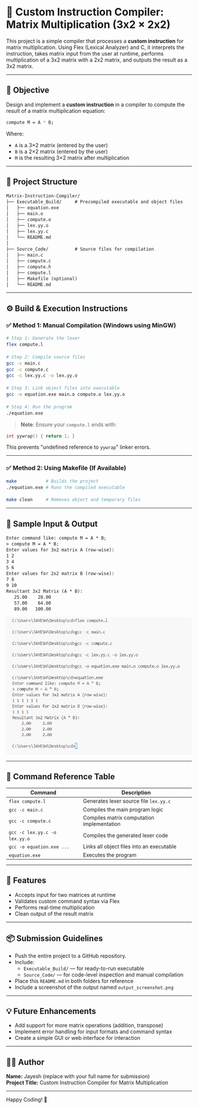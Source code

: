 # 🧮 Custom Instruction Compiler: Matrix Multiplication (3x2 × 2x2)

This project is a simple compiler that processes a **custom instruction** for matrix multiplication. Using Flex (Lexical Analyzer) and C, it interprets the instruction, takes matrix input from the user at runtime, performs multiplication of a 3x2 matrix with a 2x2 matrix, and outputs the result as a 3x2 matrix.

---

## 📌 Objective
Design and implement a **custom instruction** in a compiler to compute the result of a matrix multiplication equation:

```bash
compute M = A * B;
```

Where:
- `A` is a 3×2 matrix (entered by the user)
- `B` is a 2×2 matrix (entered by the user)
- `M` is the resulting 3×2 matrix after multiplication

---

## 📁 Project Structure
```
Matrix-Instruction-Compiler/
├── Executable_Build/     # Precompiled executable and object files
│   ├── equation.exe
│   ├── main.o
│   ├── compute.o
│   ├── lex.yy.o
│   ├── lex.yy.c
│   └── README.md
│
├── Source_Code/          # Source files for compilation
│   ├── main.c
│   ├── compute.c
│   ├── compute.h
│   ├── compute.l
│   ├── Makefile (optional)
│   └── README.md
```

---

## ⚙️ Build & Execution Instructions

### ✅ Method 1: Manual Compilation (Windows using MinGW)
```bash
# Step 1: Generate the lexer
flex compute.l

# Step 2: Compile source files
gcc -c main.c
gcc -c compute.c
gcc -c lex.yy.c -o lex.yy.o

# Step 3: Link object files into executable
gcc -o equation.exe main.o compute.o lex.yy.o

# Step 4: Run the program
./equation.exe
```

> **Note**: Ensure your `compute.l` ends with:
```c
int yywrap() { return 1; }
```
This prevents "undefined reference to `yywrap`" linker errors.

---

### ✅ Method 2: Using Makefile (If Available)
```bash
make           # Builds the project
./equation.exe # Runs the compiled executable

make clean     # Removes object and temporary files
```

---

## 🧪 Sample Input & Output
```
Enter command like: compute M = A * B;
> compute M = A * B;
Enter values for 3x2 matrix A (row-wise):
1 2
3 4
5 6
Enter values for 2x2 matrix B (row-wise):
7 8
9 10
Resultant 3x2 Matrix (A * B):
   25.00    28.00 
   57.00    64.00 
   89.00   100.00 
```

![Screenshot](./assets/screenshot.png)


---

## 📘 Command Reference Table
| Command                                | Description                                      |
|----------------------------------------|--------------------------------------------------|
| `flex compute.l`                       | Generates lexer source file `lex.yy.c`           |
| `gcc -c main.c`                        | Compiles the main program logic                  |
| `gcc -c compute.c`                     | Compiles matrix computation implementation       |
| `gcc -c lex.yy.c -o lex.yy.o`          | Compiles the generated lexer code                |
| `gcc -o equation.exe ...`              | Links all object files into an executable        |
| `equation.exe`                         | Executes the program                             |

---

## 🚀 Features
- Accepts input for two matrices at runtime
- Validates custom command syntax via Flex
- Performs real-time multiplication
- Clean output of the result matrix

---

## 📦 Submission Guidelines
- Push the entire project to a GitHub repository.
- Include:
  - `Executable_Build/` — for ready-to-run executable
  - `Source_Code/` — for code-level inspection and manual compilation
- Place this `README.md` in both folders for reference
- Include a screenshot of the output named `output_screenshot.png`

---

## 💡 Future Enhancements
- Add support for more matrix operations (addition, transpose)
- Implement error handling for input formats and command syntax
- Create a simple GUI or web interface for interaction

---

## 🧑‍💻 Author
**Name:** Jayesh (replace with your full name for submission)  
**Project Title:** Custom Instruction Compiler for Matrix Multiplication

---

Happy Coding! 🚀

